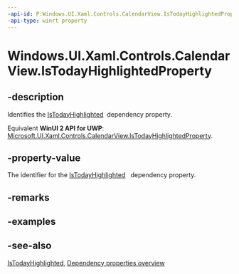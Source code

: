 ```yaml
---
-api-id: P:Windows.UI.Xaml.Controls.CalendarView.IsTodayHighlightedProperty
-api-type: winrt property
---
```


<!-- Property syntax
public Windows.UI.Xaml.DependencyProperty IsTodayHighlightedProperty { get; }
-->

# Windows.UI.Xaml.Controls.CalendarView.IsTodayHighlightedProperty

## -description
Identifies the [IsTodayHighlighted](calendarview_istodayhighlighted.md)  dependency property.

Equivalent **WinUI 2 API for UWP**: [Microsoft.UI.Xaml.Controls.CalendarView.IsTodayHighlightedProperty](/windows/winui/api/microsoft.ui.xaml.controls.calendarview.istodayhighlightedproperty).

## -property-value
The identifier for the [IsTodayHighlighted](calendarview_istodayhighlighted.md)   dependency property.

## -remarks

## -examples

## -see-also
[IsTodayHighlighted](calendarview_istodayhighlighted.md), [Dependency properties overview](/windows/uwp/xaml-platform/dependency-properties-overview)
